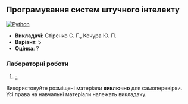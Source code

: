 ## Програмування систем штучного інтелекту

[![Python](https://img.shields.io/badge/Python-005494?style=for-the-badge&logo=python&logoColor=yellow)](#)

- **Викладачі**: Стіренко С. Г., Кочура Ю. П.
- **Варіант**: 5
- **Оцінка**: ?

### Лабораторні роботи
  1. [-](.)

Використовуйте розміщені матеріали **виключно** для самоперевірки. <br>
Усі права на навчальні матеріали належать викладачу.